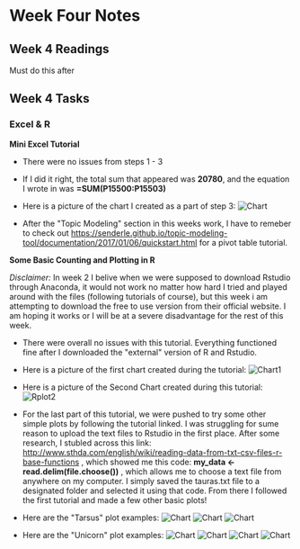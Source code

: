 # Week Four Notes

## Week 4 Readings
 Must do this after

## Week 4 Tasks

### Excel & R

**Mini Excel Tutorial**

- There were no issues from steps 1 - 3
- If I did it right, the total sum that appeared was **20780**, and the equation I wrote in was **=SUM(P15500:P15503)**
- Here is a picture of the chart I created as a part of step 3: ![Chart](https://github.com/Elissap5100/Week-Four-Work/blob/master/Chart.PNG)

- After the "Topic Modeling" section in this weeks work, I have to remeber to check out https://senderle.github.io/topic-modeling-tool/documentation/2017/01/06/quickstart.html for a pivot table tutorial. 

**Some Basic Counting and Plotting in R**

*Disclaimer:* In week 2 I belive when we were supposed to download Rstudio through Anaconda, it would not work no matter how hard I tried and played around with the files (following tutorials of course), but this week i am attempting to download the free to use version from their official website. I am hoping it works or I will be at a severe disadvantage for the rest of this week.

- There were overall no issues with this tutorial. Everything functioned fine after I downloaded the "external" version of R and Rstudio.
- Here is a picture of the first chart created during the tutorial: ![Chart1](https://github.com/Elissap5100/Week-Four-Work/blob/master/RplotA.png)
- Here is a picture of the Second Chart created during this tutorial: ![Rplot2](https://github.com/Elissap5100/Week-Four-Work/blob/master/RplotB.png)

- For the last part of this tutorial, we were pushed to try some other simple plots by following the tutorial linked. I was struggling for sume reason to upload the text files to Rstudio in the first place. After some research, I stubled across this link: http://www.sthda.com/english/wiki/reading-data-from-txt-csv-files-r-base-functions , which showed me this code: **my_data <- read.delim(file.choose())** , which allows me to choose a text file from anywhere on my computer. I simply saved the tauras.txt file to a designated folder and selected it using that code. From there I followed the first tutorial and made a few other basic plots!

- Here are the "Tarsus" plot examples:
![Chart](https://github.com/Elissap5100/Week-Four-Work/blob/master/TarsusA.png)
![Chart](https://github.com/Elissap5100/Week-Four-Work/blob/master/TarsusB.png)
![Chart](https://github.com/Elissap5100/Week-Four-Work/blob/master/TarsusC.png)

- Here are the "Unicorn" plot examples:
![Chart](https://github.com/Elissap5100/Week-Four-Work/blob/master/UnicornA.png)
![Chart](https://github.com/Elissap5100/Week-Four-Work/blob/master/unicornB.png)
![Chart](https://github.com/Elissap5100/Week-Four-Work/blob/master/unicornC.png)
![Chart](https://github.com/Elissap5100/Week-Four-Work/blob/master/unicornD.png)
